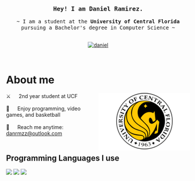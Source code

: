 <!-- Intro  -->
<h3 align="center">
    <samp> Hey! I am
        <b>Daniel Ramirez.</b>
    </samp>
</h3>

<p align="center"> 
  <samp>
    ~ I am a student at the <b>University of Central Florida</b> pursuing a Bachelor's degree in Computer Science ~
    <br>
    <br>
  </samp>
</p>

<p align="center">
 <a href="https://linkedin.com/in/danrmzz" target="_blank">
  <img src="https://img.shields.io/badge/LinkedIn-0077B5?style=for-the-badge&logo=linkedin&logoColor=white" alt="daniel"/>
 </a>
</p>
<br />

<!-- About Section -->
# About me

<p>
 <img align="right" width="250" src="University_of_Central_Florida_logo_PNG1.png" alt="ucf logo" />
 
 ⚔️ &emsp; 2nd year student at UCF <br/><br/>
 👾 &emsp; Enjoy programming, video games, and basketball <br/><br/>
 📧 &emsp; Reach me anytime: [danrmzz@outlook.com](mailto:danrmzz@outlook.com) <br/><br/>
 ## Programming Languages I use
 <p>
  <img src="https://img.shields.io/badge/Python-3776AB?style=for-the-badge&logo=python&logoColor=white" />
  <img src="https://img.shields.io/badge/Java-007396?style=for-the-badge&logo=coffeescript&logoColor=orange" />
  <img src="https://img.shields.io/badge/C-003adb?style=for-the-badge&logo=c&logoColor=white" />
 </p>

</p>

<br/>
